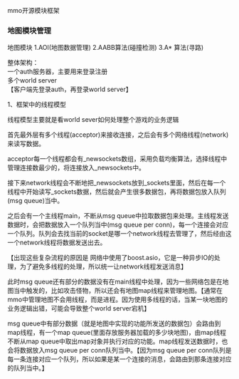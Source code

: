
mmo开源模块框架

### 地图模块管理

地图模块  1.AOI(地图数据管理)    2.AABB算法(碰撞检测)   3.A* 算法(寻路)

整体架构：   <br>
一个auth服务器，主要用来登录注册   <br>
多个world server     <br>
【客户端先登录auth，再登录world server】


1、框架中的线程模型

线程模型主要就是看world sever如何处理整个游戏的业务逻辑

首先最外层有多个线程(acceptor)来接收连接，之后会有多个网络线程(network)来读写数据。

acceptor每一个线程都会有_newsockets数组，采用负载均衡算法，选择线程中管理连接数最少的，将连接放入_newsockets中。

接下来network线程会不断地把_newsockets放到_sockets里面，然后在每一个线程中开始读写_sockets数据，然后就会产生很多数据包，再将数据包放入队列(msg queue)当中。

之后会有一个主线程main，不断从msg queue中拉取数据包来处理。主线程发送数据时，会把数据放入一个队列当中(msg queue per conn)，每一个连接会对应一个队列。队列会去找当前的socket是哪一个network线程去管理了，然后经由这一个network线程将数据发送出去。

【出现这些复杂流程的原因是 网络中使用了boost.asio，它是一种异步IO的处理，为了避免多线程的处理，所以统一让network线程发送消息】

此时msg queue还有部分的数据没有在main线程中处理，因为一些网络包是在地图当中触发的，比如攻击怪物，所以还会有地图map线程来管理地图。【通常在mmo中管理地图不会用线程，而是进程。因为使用多线程的话，当某一块地图的业务逻辑出错，可能会导致整个world server宕机】

msg queue中有部分数据（就是地图中实现的功能所发送的数据包）会路由到map线程，有一个map queue(里面存放服务器加载的多少块地图)，由map线程不断从map queue中取出map对象并执行对应的功能。map线程发送数据时，也会将数据放入msg queue per conn队列当中。【因为msg queue per conn队列是每一条连接对应一个队列，所以如果是某一个连接的消息，会路由到那条连接对应的队列当中。】


